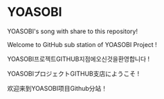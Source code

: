 # YOASOBI
YOASOBI's song with share to this repository!

Welcome to GitHub sub station of YOASOBI Project !

YOASOBI프로젝트GITHUB지점에오신것을환영합니다 !

YOASOBIプロジェクトGITHUB支店にようこそ !

欢迎来到YOASOBI项目Github分站！
